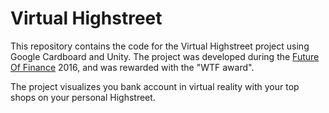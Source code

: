 # Virtual Highstreet
This repository contains the code for the Virtual Highstreet project using Google Cardboard and Unity. The project was developed during the [Future Of Finance](http://futureoffinance.dk/) 2016, and was rewarded with the "WTF award".

The project visualizes you bank account in virtual reality with your top shops on your personal Highstreet.
